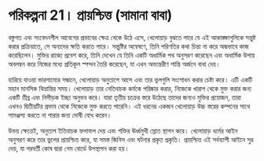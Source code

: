 # পরিকল্পনা 21। প্রায়শ্চিত্ত (সামানা বাবা)

বস্তুগত এবং সংবেদনশীল আবেগের প্রভাবের ক্ষেত্র থেকে উঠে এসে, খেলোয়াড় বুঝতে পারে যে এই আকাঙ্ক্ষাগুলিকে সন্তুষ্ট করার প্রক্রিয়াতে, সে অন্যদের ক্ষতি করতে পারে। সন্তুষ্টির অন্বেষণে, তিনি পরিণতির কথা চিন্তা না করে অন্ধভাবে কাজ করেছিলেন। মুক্তির রাজ্যে প্রবেশ করে, তিনি দেখেন যে তিনি একটি অধার্মিক পথ অনুসরণ করেছেন এবং অধার্মিক উপায় অবলম্বন করে নিজের মধ্যে প্রতিকূল স্পন্দন তৈরি করেছেন, যা এখন অভ্যন্তরীণ শান্তি অর্জনে বাধা দেয়।

হারিয়ে যাওয়া ভারসাম্যের সন্ধানে, খেলোয়াড় অনুতাপে আসে এবং তার ভুলগুলি সংশোধন করার চেষ্টা করে। এটি একটি মহান মানসিক বিভ্রান্তির সময়। খেলোয়াড় তার নেতিবাচক কর্মকে পরিষ্কার করার, নিজেকে খারাপ থেকে মুক্ত করার জন্য একটি তীব্র এবং নিপীড়ক ইচ্ছা অনুভব করে। যারা তৃতীয় চক্রের স্তরে উঠেছে তাদের জন্যও মুক্তির প্রয়োজন, তারা এখনও দ্বিতীয়টির প্রভাব থেকে নিজেকে মুক্ত করতে পারেনি। এই ধরনের একজন খেলোয়াড় উচ্চ স্তরের কম্পনের সাথে সামঞ্জস্য করতে না পারার জন্য দোষী বোধ করেন।

উভয় ক্ষেত্রেই, অনুতাপ ইতিবাচক ফলাফল দেয় এবং শক্তির ঊর্ধ্বমুখী স্রোত স্থাপন করে। খেলোয়াড় ধর্মের আইন অনুসরণ করে তার ভুলের প্রায়শ্চিত্ত করে, যা সমস্ত জিনিস এবং ঘটনার প্রকৃত প্রকৃতি। প্রায়শ্চিত্ত এই সর্বব্যাপী আইনে সুর দেয়, যা পরবর্তী কোষ দ্বারা গেম বোর্ডে উপস্থাপন করা হয়।
